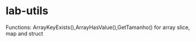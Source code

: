 # lab-utils

Functions: ArrayKeyExists(),ArrayHasValue(),GetTamanho() for array slice, map and struct
